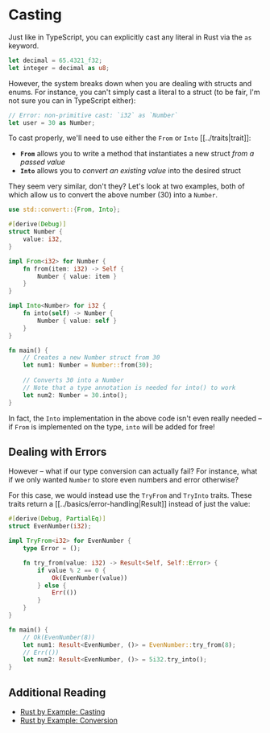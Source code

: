 # Casting

Just like in TypeScript, you can explicitly cast any literal in Rust via the `as` keyword. 

```rust
let decimal = 65.4321_f32;
let integer = decimal as u8; 
```

However, the system breaks down when you are dealing with structs and enums. For instance, you can't simply cast a literal to a struct (to be fair, I'm not sure you can in TypeScript either):

```rust
// Error: non-primitive cast: `i32` as `Number`
let user = 30 as Number;
```

To cast properly, we'll need to use either the `From` or `Into` [[../traits|trait]]:
- **`From`** allows you to write a method that instantiates a new struct *from a passed value*
- **`Into`** allows you to *convert an existing value* into the desired struct

They seem very similar, don't they? Let's look at two examples, both of which allow us to convert the above number (30) into a `Number`.

```rust
use std::convert::{From, Into};

#[derive(Debug)]
struct Number {
    value: i32,
}

impl From<i32> for Number {
    fn from(item: i32) -> Self {
        Number { value: item }
    }
}

impl Into<Number> for i32 {
    fn into(self) -> Number {
        Number { value: self }
    }
}

fn main() {
	// Creates a new Number struct from 30
    let num1: Number = Number::from(30);
    
    // Converts 30 into a Number
	// Note that a type annotation is needed for into() to work
    let num2: Number = 30.into();
}
```

In fact, the `Into` implementation in the above code isn't even really needed – if `From` is implemented on the type, `into` will be added for free!

## Dealing with Errors

However – what if our type conversion can actually fail? For instance, what if we only wanted `Number` to store even numbers and error otherwise?

For this case, we would instead use the `TryFrom` and `TryInto` traits. These traits return a [[../basics/error-handling|Result]] instead of just the value:

```rust
#[derive(Debug, PartialEq)]
struct EvenNumber(i32);

impl TryFrom<i32> for EvenNumber {
    type Error = ();

    fn try_from(value: i32) -> Result<Self, Self::Error> {
        if value % 2 == 0 {
            Ok(EvenNumber(value))
        } else {
            Err(())
        }
    }
}

fn main() {
    // Ok(EvenNumber(8))
	let num1: Result<EvenNumber, ()> = EvenNumber::try_from(8);
	// Err(())
    let num2: Result<EvenNumber, ()> = 5i32.try_into();
}
```

## Additional Reading

- [Rust by Example: Casting](https://doc.rust-lang.org/rust-by-example/types/cast.html)
- [Rust by Example: Conversion](https://doc.rust-lang.org/rust-by-example/conversion.html)
